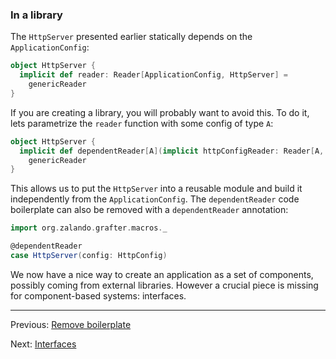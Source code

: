 ### In a library

The `HttpServer` presented earlier statically depends on the `ApplicationConfig`:

```scala
object HttpServer {
  implicit def reader: Reader[ApplicationConfig, HttpServer] =
    genericReader
}
```

If you are creating a library, you will probably want to avoid this. To do it, lets parametrize
the `reader` function with some config of type `A`:

```scala
object HttpServer {
  implicit def dependentReader[A](implicit httpConfigReader: Reader[A, HttpConfig]): Reader[A, HttpServer] = 
    genericReader
}
```

This allows us to put the `HttpServer` into a reusable module and build it independently
from the `ApplicationConfig`. The `dependentReader` code boilerplate can also be removed with a `dependentReader` annotation:
```scala
import org.zalando.grafter.macros._

@dependentReader
case HttpServer(config: HttpConfig)
```

We now have a nice way to create an application as a set of components, possibly coming from external libraries. However a
crucial piece is missing for component-based systems: interfaces.

----
Previous: [Remove boilerplate](boilerplate.md)

Next: [Interfaces](interfaces.md)



